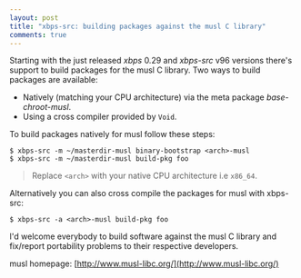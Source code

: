```yaml
---
layout: post
title: "xbps-src: building packages against the musl C library"
comments: true
---
```


Starting with the just released *xbps* 0.29 and *xbps-src* v96 versions
there's support to build packages for the musl C library. Two ways to build
packages are available:

- Natively (matching your CPU architecture) via the meta package *base-chroot-musl*.
- Using a cross compiler provided by `Void`.

To build packages natively for musl follow these steps:

```
$ xbps-src -m ~/masterdir-musl binary-bootstrap <arch>-musl
$ xbps-src -m ~/masterdir-musl build-pkg foo
```

> Replace `<arch>` with your native CPU architecture i.e `x86_64`.

Alternatively you can also cross compile the packages for musl with xbps-src:

    $ xbps-src -a <arch>-musl build-pkg foo

I'd welcome everybody to build software against the musl C library and fix/report
portability problems to their respective developers.

musl homepage: [http://www.musl-libc.org/](http://www.musl-libc.org/)
